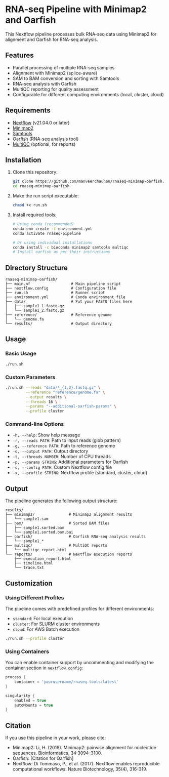 # RNA-seq Pipeline with Minimap2 and Oarfish

This Nextflow pipeline processes bulk RNA-seq data using Minimap2 for alignment and Oarfish for RNA-seq analysis.

## Features

- Parallel processing of multiple RNA-seq samples
- Alignment with Minimap2 (splice-aware)
- SAM to BAM conversion and sorting with Samtools
- RNA-seq analysis with Oarfish
- MultiQC reporting for quality assessment
- Configurable for different computing environments (local, cluster, cloud)

## Requirements

- [Nextflow](https://www.nextflow.io/) (v21.04.0 or later)
- [Minimap2](https://github.com/lh3/minimap2)
- [Samtools](http://www.htslib.org/)
- [Oarfish](https://github.com/oarfish) (RNA-seq analysis tool)
- [MultiQC](https://multiqc.info/) (optional, for reports)

## Installation

1. Clone this repository:
   ```bash
   git clone https://github.com/manveerchauhan/rnaseq-minimap-oarfish.git
   cd rnaseq-minimap-oarfish
   ```

2. Make the run script executable:
   ```bash
   chmod +x run.sh
   ```

3. Install required tools:
   ```bash
   # Using conda (recommended)
   conda env create -f environment.yml
   conda activate rnaseq-pipeline
   
   # Or using individual installations
   conda install -c bioconda minimap2 samtools multiqc
   # Install oarfish as per their instructions
   ```

## Directory Structure

```
rnaseq-minimap-oarfish/
├── main.nf                  # Main pipeline script
├── nextflow.config          # Configuration file
├── run.sh                   # Runner script
├── environment.yml          # Conda environment file
├── data/                    # Put your FASTQ files here
│   ├── sample1_1.fastq.gz
│   └── sample1_2.fastq.gz
├── reference/               # Reference genome
│   └── genome.fa
└── results/                 # Output directory
```

## Usage

### Basic Usage

```bash
./run.sh
```

### Custom Parameters

```bash
./run.sh --reads "data/*_{1,2}.fastq.gz" \
         --reference "reference/genome.fa" \
         --output results \
         --threads 16 \
         --params "--additional-oarfish-params" \
         --profile cluster
```

### Command-line Options

- `-h, --help`: Show help message
- `-r, --reads PATH`: Path to input reads (glob pattern)
- `-g, --reference PATH`: Path to reference genome
- `-o, --output PATH`: Output directory
- `-t, --threads NUMBER`: Number of CPU threads
- `-p, --params STRING`: Additional parameters for Oarfish
- `-c, --config PATH`: Custom Nextflow config file
- `-x, --profile STRING`: Nextflow profile (standard, cluster, cloud)

## Output

The pipeline generates the following output structure:

```
results/
├── minimap2/               # Minimap2 alignment results
│   └── sample1.sam
├── bam/                    # Sorted BAM files
│   ├── sample1.sorted.bam
│   └── sample1.sorted.bam.bai
├── oarfish/                # Oarfish RNA-seq analysis results
│   └── sample1_*
├── multiqc/                # MultiQC reports
│   └── multiqc_report.html
└── reports/                # Nextflow execution reports
    ├── execution_report.html
    ├── timeline.html
    └── trace.txt
```

## Customization

### Using Different Profiles

The pipeline comes with predefined profiles for different environments:

- `standard`: For local execution
- `cluster`: For SLURM cluster environments
- `cloud`: For AWS Batch execution

```bash
./run.sh --profile cluster
```

### Using Containers

You can enable container support by uncommenting and modifying the container section in `nextflow.config`:

```groovy
process {
    container = 'yourusername/rnaseq-tools:latest'
}

singularity {
    enabled = true
    autoMounts = true
}
```

## Citation

If you use this pipeline in your work, please cite:

- Minimap2: Li, H. (2018). Minimap2: pairwise alignment for nucleotide sequences. Bioinformatics, 34:3094-3100.
- Oarfish: [Citation for Oarfish]
- Nextflow: Di Tommaso, P., et al. (2017). Nextflow enables reproducible computational workflows. Nature Biotechnology, 35(4), 316-319.
